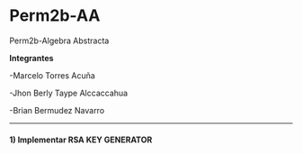 # Perm2b-AA
Perm2b-Algebra Abstracta

**Integrantes**

-Marcelo Torres Acuña

-Jhon Berly Taype Alccaccahua 

-Brian Bermudez Navarro

------------


#### **1) Implementar RSA KEY GENERATOR**
